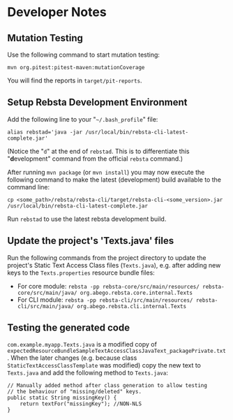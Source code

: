 # Developer Notes

## Mutation Testing

Use the following command to start mutation testing:

    mvn org.pitest:pitest-maven:mutationCoverage
    
You will find the reports in `target/pit-reports`.

## Setup Rebsta Development Environment

Add the following line to your "`~/.bash_profile`" file:

    alias rebstad='java -jar /usr/local/bin/rebsta-cli-latest-complete.jar'

(Notice the "`d`" at the end of `rebstad`. This is to differentiate this 
"**d**evelopment" command from the official `rebsta` command.)

After running `mvn package` (or `mvn install`) you may now execute the 
following command to make the latest (development) build available to 
the command line:

    cp <some_path>/rebsta/rebsta-cli/target/rebsta-cli-<some_version>.jar /usr/local/bin/rebsta-cli-latest-complete.jar

Run `rebstad` to use the latest rebsta development build. 
    
## Update the project's 'Texts.java' files

Run the following commands from the project directory to update the project's
Static Text Access Class files (`Texts.java`), e.g. after adding new keys to the
`Texts.properties` resource bundle files:

- For core module: `rebsta -pp rebsta-core/src/main/resources/ rebsta-core/src/main/java/ org.abego.rebsta.core.internal.Texts`
- For CLI module: `rebsta -pp rebsta-cli/src/main/resources/ rebsta-cli/src/main/java/ org.abego.rebsta.cli.internal.Texts`

## Testing the generated code

`com.example.myapp.Texts.java` is a modified copy of 
`expectedResourceBundleSampleTextAccessClassJavaText_packagePrivate.txt`. When the
later changes (e.g. because class `StaticTextAccessClassTemplate` was modified) 
copy the new text to `Texts.java` and add the following method to `Texts.java`:

    // Manually added method after class generation to allow testing
    // the behaviour of "missing/deleted" keys.
    public static String missingKey() {
        return textFor("missingKey"); //NON-NLS
    }


